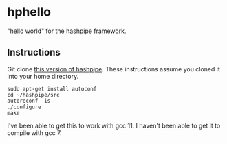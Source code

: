 # hphello
"hello world" for the hashpipe framework.

## Instructions

Git clone [this version of
hashpipe](https://github.com/lacker/hashpipe). These instructions
assume you cloned it into your home directory.

```
sudo apt-get install autoconf
cd ~/hashpipe/src
autoreconf -is
./configure
make
```

I've been able to get this to work with gcc 11. I haven't been able to
get it to compile with gcc 7.
